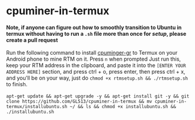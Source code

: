 # cpuminer-in-termux

**Note, if anyone can figure out how to smoothly transition to Ubuntu in termux without having to run a `.sh` file more than once for *setup*, please create a pull request** <br><br>
Run the following command to install [cpuminger-gr](https://github.com/michal-zurkowski/cpuminer-gr) to Termux on your Android phone to mine RTM on it. Press `n` when prompted Just run this, keep your RTM address in the clipboard, and paste it into the `[ENTER YOUR ADDRESS HERE]` section, and press ctrl + o, press enter, then press ctrl + x, and you'll be on your way, just do `chmod +x rtmsetup.sh && ./rtmsetup.sh` to finish.<br><br>
`apt-get update && apt-get upgrade -y && apt-get install git -y && git clone https://github.com/GL513/cpuminer-in-termux && mv cpuminer-in-termux/installubuntu.sh ~/ && ls && chmod +x installubuntu.sh && ./installubuntu.sh`
